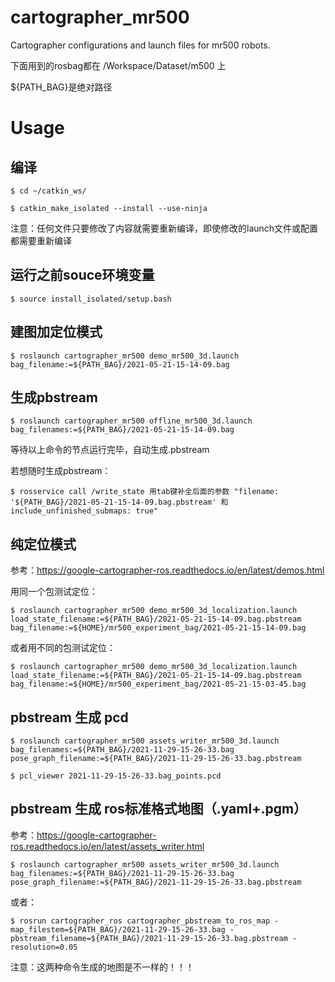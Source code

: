 # cartographer_mr500

Cartographer configurations and launch files for mr500 robots.

下面用到的rosbag都在 /Workspace/Dataset/m500 上

${PATH_BAG}是绝对路径

#  Usage

## 编译

	$ cd ~/catkin_ws/

	$ catkin_make_isolated --install --use-ninja 

注意：任何文件只要修改了内容就需要重新编译，即使修改的launch文件或配置都需要重新编译

## 运行之前souce环境变量

	$ source install_isolated/setup.bash

## 建图加定位模式

	$ roslaunch cartographer_mr500 demo_mr500_3d.launch bag_filename:=${PATH_BAG}/2021-05-21-15-14-09.bag

## 生成pbstream

	$ roslaunch cartographer_mr500 offline_mr500_3d.launch bag_filenames:=${PATH_BAG}/2021-05-21-15-14-09.bag
	
等待以上命令的节点运行完毕，自动生成.pbstream
	
若想随时生成pbstream：
	
	$ rosservice call /write_state 用tab键补全后面的参数 "filename: '${PATH_BAG}/2021-05-21-15-14-09.bag.pbstream' 和 include_unfinished_submaps: true" 


## 纯定位模式

参考：https://google-cartographer-ros.readthedocs.io/en/latest/demos.html

用同一个包测试定位：

	$ roslaunch cartographer_mr500 demo_mr500_3d_localization.launch load_state_filename:=${PATH_BAG}/2021-05-21-15-14-09.bag.pbstream bag_filename:=${HOME}/mr500_experiment_bag/2021-05-21-15-14-09.bag
	
或者用不同的包测试定位：

	$ roslaunch cartographer_mr500 demo_mr500_3d_localization.launch load_state_filename:=${PATH_BAG}/2021-05-21-15-14-09.bag.pbstream bag_filename:=${HOME}/mr500_experiment_bag/2021-05-21-15-03-45.bag
	
## pbstream 生成 pcd
	
	$ roslaunch cartographer_mr500 assets_writer_mr500_3d.launch bag_filenames:=${PATH_BAG}/2021-11-29-15-26-33.bag pose_graph_filename:=${PATH_BAG}/2021-11-29-15-26-33.bag.pbstream

	$ pcl_viewer 2021-11-29-15-26-33.bag_points.pcd
	
## pbstream 生成 ros标准格式地图（.yaml+.pgm）

参考：https://google-cartographer-ros.readthedocs.io/en/latest/assets_writer.html

	$ roslaunch cartographer_mr500 assets_writer_mr500_3d.launch bag_filenames:=${PATH_BAG}/2021-11-29-15-26-33.bag pose_graph_filename:=${PATH_BAG}/2021-11-29-15-26-33.bag.pbstream
	
或者：

	$ rosrun cartographer_ros cartographer_pbstream_to_ros_map -map_filestem=${PATH_BAG}/2021-11-29-15-26-33.bag -pbstream_filename=${PATH_BAG}/2021-11-29-15-26-33.bag.pbstream -resolution=0.05
	
注意：这两种命令生成的地图是不一样的！！！




